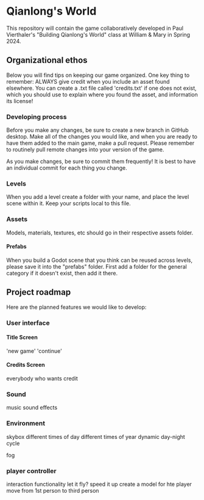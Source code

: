 # Qianlong's World
This repository will contain the game collaboratively developed in Paul Vierthaler's "Building Qianlong's World" class at William & Mary in Spring 2024.

## Organizational ethos
Below you will find tips on keeping our game organized. One key thing to remember: ALWAYS give credit when you include an asset found elsewhere. You can create a .txt file called 'credits.txt' if one does not exist, which you should use to explain where you found the asset, and information its license!

### Developing process
Before you make any changes, be sure to create a new branch in GitHub desktop. Make all of the changes you would like, and when you are ready to have them added to the main game, make a pull request. Please remember to routinely pull remote changes into your version of the game.

As you make changes, be sure to commit them frequently! It is best to have an individual commit for each thing you change.

### Levels
When you add a level create a folder with your name, and place the level scene within it. Keep your scripts local to this file. 

### Assets
Models, materials, textures, etc should go in their respective assets folder. 

#### Prefabs
When you build a Godot scene that you think can be reused across levels, please save it into the "prefabs" folder. First add a folder for the general category if it doesn't exist, then add it there.

## Project roadmap
Here are the planned features we would like to develop:

### User interface
#### Title Screen
'new game'
'continue'

#### Credits Screen
everybody who wants credit

### Sound
music
sound effects

### Environment
skybox
    different times of day
    different times of year
    dynamic day-night cycle

fog

### player controller
interaction functionality
let it fly?
speed it up
create a model for hte player
move from 1st person to third person

